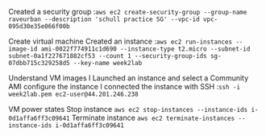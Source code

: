 Created a security group :`aws ec2 create-security-group --group-name raveurban --description 'schull practice SG' --vpc-id vpc-095d30e35e066f00b`

Create virtual machine
Created an instance :`aws ec2 run-instances --image-id ami-0022f774911c1d690 --instance-type t2.micro --subnet-id subnet-0a1f227671882cf53 --count 1 --security-group-ids sg-07dbb715c329258d5 --key-name week2lab`


Understand VM images
    I Launched an instance and select a Community AMI configure the instance
    I connected the instance with SSH :`ssh -i week2lab.pem ec2-user@44.201.246.238`

VM power states
    Stop instance `aws ec2 stop-instances --instance-ids i-0d1affa6ff3c09641`
    Terminate instance `aws ec2 terminate-instances --instance-ids i-0d1affa6ff3c09641`

